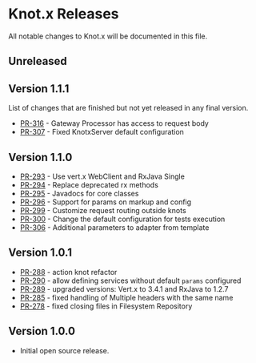 # Knot.x Releases
All notable changes to Knot.x will be documented in this file.

## Unreleased

## Version 1.1.1
List of changes that are finished but not yet released in any final version.
 - [PR-316](https://github.com/Cognifide/knotx/pull/316) - Gateway Processor has access to request body
 - [PR-307](https://github.com/Cognifide/knotx/pull/307) - Fixed KnotxServer default configuration

## Version 1.1.0
 - [PR-293](https://github.com/Cognifide/knotx/pull/293) - Use vert.x WebClient and RxJava Single 
 - [PR-294](https://github.com/Cognifide/knotx/pull/294) - Replace deprecated rx methods 
 - [PR-295](https://github.com/Cognifide/knotx/pull/295) - Javadocs for core classes 
 - [PR-296](https://github.com/Cognifide/knotx/pull/296) - Support for params on markup and config 
 - [PR-299](https://github.com/Cognifide/knotx/pull/299) - Customize request routing outside knots  
 - [PR-300](https://github.com/Cognifide/knotx/pull/300) - Change the default configuration for tests execution      
 - [PR-306](https://github.com/Cognifide/knotx/pull/306) - Additional parameters to adapter from template 

## Version 1.0.1
- [PR-288](https://github.com/Cognifide/knotx/pull/288) - action knot refactor
- [PR-290](https://github.com/Cognifide/knotx/pull/290) - allow defining services without default `params` configured
- [PR-289](https://github.com/Cognifide/knotx/pull/289) - upgraded versions: Vert.x to 3.4.1 and RxJava to 1.2.7
- [PR-285](https://github.com/Cognifide/knotx/pull/285) - fixed handling of Multiple headers with the same name
- [PR-278](https://github.com/Cognifide/knotx/pull/278) - fixed closing files in Filesystem Repository

## Version 1.0.0
- Initial open source release.
